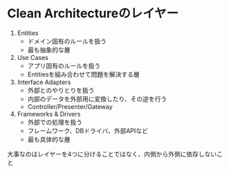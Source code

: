 # Clean Architectureのレイヤー

1. Entities
    - ドメイン固有のルールを扱う
    - 最も抽象的な層
2. Use Cases
    - アプリ固有のルールを扱う
    - Entitiesを組み合わせて問題を解決する層
3. Interface Adapters
    - 外部とのやりとりを扱う
    - 内部のデータを外部用に変換したり、その逆を行う
    - Controller/Presenter/Gateway
4. Frameworks & Drivers
    - 外部での処理を扱う
    - フレームワーク、DBドライバ、外部APIなど
    - 最も具体的な層

大事なのはレイヤーを4つに分けることではなく、内側から外側に依存しないこと
